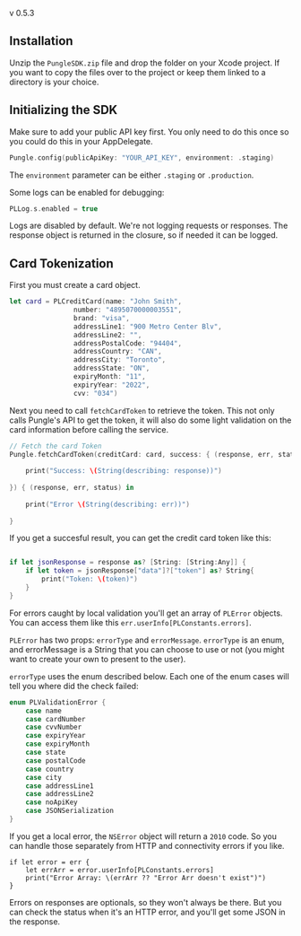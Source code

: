 v 0.5.3

## Installation
Unzip the `PungleSDK.zip` file and drop the folder on your Xcode project. If you want to copy the files over to the project or keep them linked to a directory is your choice.

## Initializing the SDK
Make sure to add your public API key first. You only need to do this once so you could do this in your AppDelegate.


```swift
Pungle.config(publicApiKey: "YOUR_API_KEY", environment: .staging)

```

The `environment` parameter can be either `.staging` or `.production`.

Some logs can be enabled for debugging:

```swift
PLLog.s.enabled = true
```
Logs are disabled by default. We're not logging requests or responses. The response object is returned in the closure, so if needed it can be logged.


## Card Tokenization

First you must create a card object.

```swift
let card = PLCreditCard(name: "John Smith",
                number: "4895070000003551",
                brand: "visa",
                addressLine1: "900 Metro Center Blv",
                addressLine2: "",
                addressPostalCode: "94404",
                addressCountry: "CAN",
                addressCity: "Toronto",
                addressState: "ON",
                expiryMonth: "11",
                expiryYear: "2022",
                cvv: "034")
```

Next you need to call `fetchCardToken` to retrieve the token. This not only calls Pungle's API to get the token, it will also do some light validation on the card information before calling the service.

```swift
// Fetch the card Token
Pungle.fetchCardToken(creditCard: card, success: { (response, err, status) in
    
    print("Success: \(String(describing: response))")
	
}) { (response, err, status) in
	
    print("Error \(String(describing: err))")
	
}
```

If you get a succesful result, you can get the credit card token like this:
	
```swift

if let jsonResponse = response as? [String: [String:Any]] {
    if let token = jsonResponse["data"]?["token"] as? String{
        print("Token: \(token)")
    }
}
```

For errors caught by local validation you'll get an array of `PLError` objects. You can access them like this `err.userInfo[PLConstants.errors]`.

`PLError` has two props: `errorType` and `errorMessage`. `errorType` is an enum, and errorMessage is a String that you can choose to use or not (you might want to create your own to present to the user).

`errorType` uses the enum described below. Each one of the enum cases will tell you where did the check failed:


```swift
enum PLValidationError {
    case name
    case cardNumber
    case cvvNumber
    case expiryYear
    case expiryMonth
    case state
    case postalCode
    case country
    case city
    case addressLine1
    case addressLine2
    case noApiKey
    case JSONSerialization
}
```

If you get a local error, the `NSError` object will return a `2010` code. So you can handle those separately from HTTP and connectivity errors if you like.

```
if let error = err {
    let errArr = error.userInfo[PLConstants.errors]
    print("Error Array: \(errArr ?? "Error Arr doesn't exist")")
}
```

Errors on responses are optionals, so they won't always be there. But you can check the status when it's an HTTP error, and you'll get some JSON in the response.
